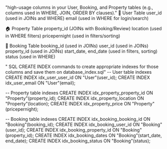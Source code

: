 "high-usage columns in your User, Booking, and Property tables (e.g., columns used in WHERE, JOIN, ORDER BY clauses)."
🧍 User Table
user_id (used in JOINs and WHERE)
email (used in WHERE for login/search)

🏠 Property Table
property_id (JOINs with Booking/Review)
location (used in WHERE filters)
pricepernight (used in filters/sorting)

📘 Booking Table
booking_id (used in JOINs)
user_id (used in JOINs)
property_id (used in JOINs)
start_date, end_date (used in filters, sorting)
status (used in WHERE)

" SQL CREATE INDEX commands to create appropriate indexes for those columns and save them on database_index.sql"
-- User table indexes
CREATE INDEX idx_user_user_id ON "User"(user_id);
CREATE INDEX idx_user_email ON "User"(email);

-- Property table indexes
CREATE INDEX idx_property_property_id ON "Property"(property_id);
CREATE INDEX idx_property_location ON "Property"(location);
CREATE INDEX idx_property_price ON "Property"(pricepernight);

-- Booking table indexes
CREATE INDEX idx_booking_booking_id ON "Booking"(booking_id);
CREATE INDEX idx_booking_user_id ON "Booking"(user_id);
CREATE INDEX idx_booking_property_id ON "Booking"(property_id);
CREATE INDEX idx_booking_dates ON "Booking"(start_date, end_date);
CREATE INDEX idx_booking_status ON "Booking"(status);

